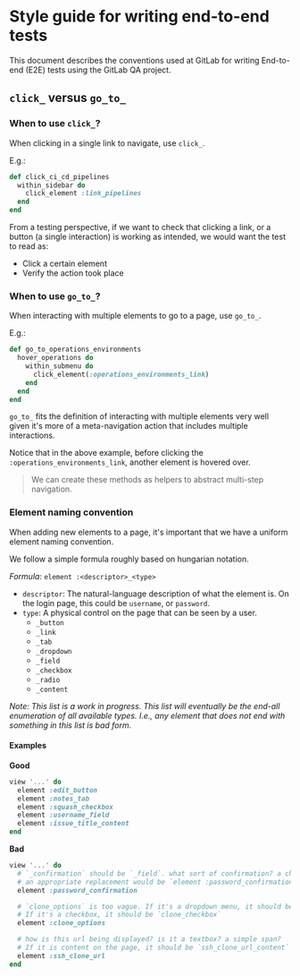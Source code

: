 # Style guide for writing end-to-end tests

This document describes the conventions used at GitLab for writing End-to-end (E2E) tests using the GitLab QA project.

## `click_` versus `go_to_`

### When to use `click_`?

When clicking in a single link to navigate, use `click_`.

E.g.:

```ruby
def click_ci_cd_pipelines
  within_sidebar do
    click_element :link_pipelines
  end
end
```

From a testing perspective, if we want to check that clicking a link, or a button (a single interaction) is working as intended, we would want the test to read as:

- Click a certain element
- Verify the action took place

### When to use `go_to_`?

When interacting with multiple elements to go to a page, use `go_to_`.

E.g.:

```ruby
def go_to_operations_environments
  hover_operations do
    within_submenu do
      click_element(:operations_environments_link)
    end
  end
end
```

`go_to_` fits the definition of interacting with multiple elements very well given it's more of a meta-navigation action that includes multiple interactions.

Notice that in the above example, before clicking the `:operations_environments_link`, another element is hovered over.

> We can create these methods as helpers to abstract multi-step navigation.

### Element naming convention

When adding new elements to a page, it's important that we have a uniform element naming convention.

We follow a simple formula roughly based on hungarian notation.

*Formula*: `element :<descriptor>_<type>`

- `descriptor`: The natural-language description of what the element is. On the login page, this could be `username`, or `password`.
- `type`: A physical control on the page that can be seen by a user.
  - `_button`
  - `_link`
  - `_tab`
  - `_dropdown`
  - `_field`
  - `_checkbox`
  - `_radio`
  - `_content`

*Note: This list is a work in progress. This list will eventually be the end-all enumeration of all available types.
        I.e., any element that does not end with something in this list is bad form.*

#### Examples

**Good**

```ruby
view '...' do
  element :edit_button
  element :notes_tab
  element :squash_checkbox
  element :username_field
  element :issue_title_content
end
```

**Bad**

```ruby
view '...' do
  # `_confirmation` should be `_field`. what sort of confirmation? a checkbox confirmation? no real way to disambiguate.
  # an appropriate replacement would be `element :password_confirmation_field`
  element :password_confirmation

  # `clone_options` is too vague. If it's a dropdown menu, it should be `clone_dropdown`.
  # If it's a checkbox, it should be `clone_checkbox`
  element :clone_options

  # how is this url being displayed? is it a textbox? a simple span?
  # If it is content on the page, it should be `ssh_clone_url_content`
  element :ssh_clone_url
end
```
